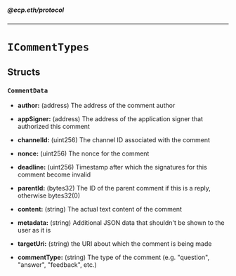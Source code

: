 ##### @ecp.eth/protocol

----

# `ICommentTypes`





## Structs

### `CommentData`


- **author:** (address) The address of the comment author



- **appSigner:** (address) The address of the application signer that authorized this comment



- **channelId:** (uint256) The channel ID associated with the comment



- **nonce:** (uint256) The nonce for the comment



- **deadline:** (uint256) Timestamp after which the signatures for this comment become invalid



- **parentId:** (bytes32) The ID of the parent comment if this is a reply, otherwise bytes32(0)


- **content:** (string) The actual text content of the comment



- **metadata:** (string) Additional JSON data that shouldn't be shown to the user as it is



- **targetUri:** (string) the URI about which the comment is being made



- **commentType:** (string) The type of the comment (e.g. "question", "answer", "feedback", etc.)











